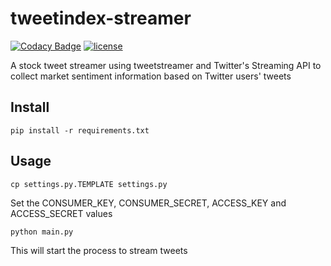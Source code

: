 # tweetindex-streamer

[![Codacy Badge](https://api.codacy.com/project/badge/Grade/a5c2b4b2016e40d4a9b55991d3cdab9f)](https://www.codacy.com/app/suddir/tweetindex-streamer?utm_source=github.com&amp;utm_medium=referral&amp;utm_content=suddi/tweetindex-streamer&amp;utm_campaign=Badge_Grade)
[![license](https://img.shields.io/github/license/suddi/tweetindex-streamer.svg?maxAge=2592000)](git@github.com:suddi/tweetindex-streamer.git)

A stock tweet streamer using tweetstreamer and Twitter's Streaming API to collect market sentiment information based on Twitter users' tweets

## Install

````
pip install -r requirements.txt
````

## Usage

````
cp settings.py.TEMPLATE settings.py
````

Set the CONSUMER_KEY, CONSUMER_SECRET, ACCESS_KEY and ACCESS_SECRET values

````
python main.py
````

This will start the process to stream tweets

